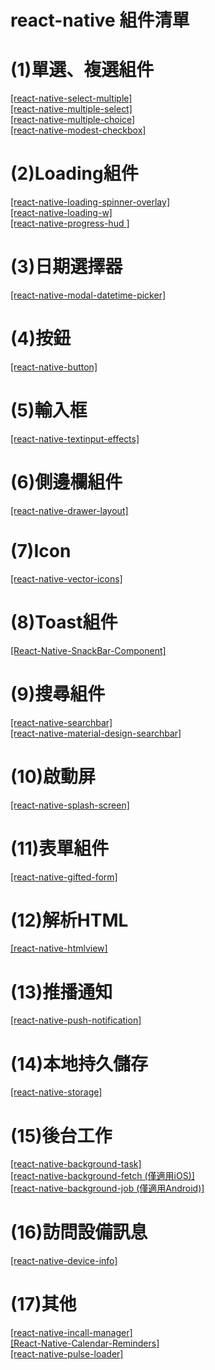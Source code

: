 # react-native 組件清單

(1)單選、複選組件
===

[ [react-native-select-multiple] ](https://github.com/tableflip/react-native-select-multiple) </br>
[ [react-native-multiple-select] ](https://github.com/toystars/react-native-multiple-select)</br>
[ [react-native-multiple-choice] ](https://github.com/d-a-n/react-native-multiple-choice)</br>
[ [react-native-modest-checkbox] ](https://github.com/tiaanduplessis/react-native-modest-checkbox)</br>


# (2)Loading組件

[ [react-native-loading-spinner-overlay] ](https://github.com/niftylettuce/react-native-loading-spinner-overlay)</br>
[ [react-native-loading-w] ](https://github.com/wenxucheng/react-native-loading-w)</br>
[ [react-native-progress-hud ]](https://github.com/naoufal/react-native-progress-hud)</br>


# (3)日期選擇器

[ [react-native-modal-datetime-picker] ](https://github.com/mmazzarolo/react-native-modal-datetime-picker)</br>


# (4)按鈕

[ [react-native-button] ](https://github.com/APSL/react-native-button)</br>


# (5)輸入框

[ [react-native-textinput-effects] ](https://github.com/halilb/react-native-textinput-effects)</br>


# (6)側邊欄組件
[ [react-native-drawer-layout] ](https://github.com/react-native-community/react-native-drawer-layout)</br>

# (7)Icon

[ [react-native-vector-icons] ](https://github.com/oblador/react-native-vector-icons)</br>


# (8)Toast組件

[ [React-Native-SnackBar-Component] ](https://github.com/SiDevesh/React-Native-SnackBar-Component)</br>


# (9)搜尋組件

[ [react-native-searchbar] ](https://github.com/localz/react-native-searchbar)</br>
[ [react-native-material-design-searchbar] ](https://github.com/ananddayalan/react-native-material-design-searchbar)</br>


# (10)啟動屏

[ [react-native-splash-screen] ](https://github.com/crazycodeboy/react-native-splash-screen/blob/master/README.zh.md)</br>


# (11)表單組件

[ [react-native-gifted-form] ](https://github.com/FaridSafi/react-native-gifted-form)</br>


# (12)解析HTML

[ [react-native-htmlview] ](https://github.com/jsdf/react-native-htmlview)</br>


# (13)推播通知

[ [react-native-push-notification] ](https://github.com/zo0r/react-native-push-notification)</br>


# (14)本地持久儲存

[ [react-native-storage] ](https://github.com/sunnylqm/react-native-storage/blob/master/README-CHN.md)</br>


# (15)後台工作

[ [react-native-background-task] ](https://www.npmjs.com/package/react-native-background-task)</br>
[ [react-native-background-fetch (僅適用iOS)] ](https://github.com/transistorsoft/react-native-background-fetch)</br>
[ [react-native-background-job (僅適用Android)] ](https://github.com/vikeri/react-native-background-job)</br>


# (16)訪問設備訊息

[ [react-native-device-info] ](https://github.com/rebeccahughes/react-native-device-info)</br>


# (17)其他

[ [react-native-incall-manager] ](https://github.com/zxcpoiu/react-native-incall-manager)</br>
[ [React-Native-Calendar-Reminders] ](https://github.com/wmcmahan/React-Native-Calendar-Reminders)</br>
[ [react-native-pulse-loader] ](https://github.com/mastermoo/react-native-pulse-loader)</br>
